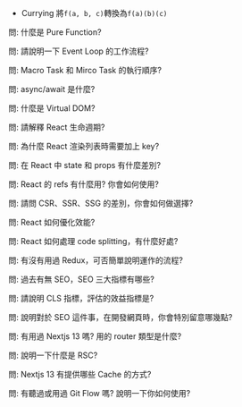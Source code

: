 * Currying
	將`f(a, b, c)`轉換為`f(a)(b)(c)`



問: 什麼是 Pure Function?

問: 請說明一下 Event Loop 的工作流程?

問: Macro Task 和 Mirco Task 的執行順序?

問: async/await 是什麼?

問: 什麼是 Virtual DOM?

問: 請解釋 React 生命週期?

問: 為什麼 React 渲染列表時需要加上 key?

問: 在 React 中 state 和 props 有什麼差別?

問: React 的 refs 有什麼用? 你會如何使用?

問: 請問 CSR、SSR、SSG 的差別，你會如何做選擇?

問: React 如何優化效能?

問: React 如何處理 code splitting，有什麼好處?

問: 有沒有用過 Redux，可否簡單說明運作的流程?

問: 過去有無 SEO，SEO 三大指標有哪些?

問: 請說明 CLS 指標，評估的效益指標是?

問: 說明對於 SEO 這件事，在開發網頁時，你會特別留意哪幾點?

問: 有用過 Nextjs 13 嗎? 用的 router 類型是什麼?

問: 說明一下什麼是 RSC?

問: Nextjs 13 有提供哪些 Cache 的方式?

問: 有聽過或用過 Git Flow 嗎? 說明一下你如何使用?


